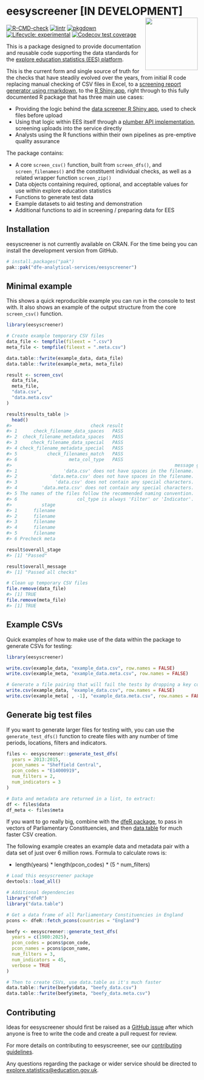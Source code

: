 
<!-- README.md is generated from README.Rmd. Please edit that file -->

# eesyscreener \[IN DEVELOPMENT\] <a href="https://dfe-analytical-services.github.io/eesyscreener/"><img src="" align="right" height="138" /></a>

<!-- badges: start -->

[![R-CMD-check](https://github.com/dfe-analytical-services/eesyscreener/actions/workflows/R-CMD-check.yaml/badge.svg)](https://github.com/dfe-analytical-services/eesyscreener/actions/workflows/R-CMD-check.yaml)
[![lintr](https://github.com/dfe-analytical-services/eesyscreener/actions/workflows/lint.yaml/badge.svg?branch=main)](https://github.com/dfe-analytical-services/eesyscreener/actions/workflows/lint.yaml)
[![pkgdown](https://github.com/dfe-analytical-services/eesyscreener/actions/workflows/pkgdown.yaml/badge.svg)](https://github.com/dfe-analytical-services/eesyscreener/actions/workflows/pkgdown.yaml)
[![Lifecycle:
experimental](https://img.shields.io/badge/lifecycle-experimental-orange.svg)](https://lifecycle.r-lib.org/articles/stages.html#experimental)
[![Codecov test
coverage](https://codecov.io/gh/dfe-analytical-services/eesyscreener/graph/badge.svg)](https://app.codecov.io/gh/dfe-analytical-services/eesyscreener)
<!-- badges: end -->

This is a package designed to provide documentation and reusable code
supporting the data standards for the [explore education statistics
(EES) platform](https://explore-education-statistics.service.gov.uk/).

This is the current form and single source of truth for the checks that
have steadily evolved over the years, from initial R code replacing
manual checking of CSV files in Excel, to a [screening report generator
using
rmarkdown](https://github.com/dfe-analytical-services/ees-data-screener),
to the [R Shiny
app](https://github.com/dfe-analytical-services/dfe-published-data-qa),
right through to this fully documented R package that has three main use
cases:

- Providing the logic behind the [data screener R Shiny
  app](https://github.com/dfe-analytical-services/dfe-published-data-qa),
  used to check files before upload
- Using that logic within EES itself through a [plumber API
  implementation](https://github.com/dfe-analytical-services/ees-screener-api),
  screening uploads into the service directly
- Analysts using the R functions within their own pipelines as
  pre-emptive quality assurance

The package contains:

- A core `screen_csv()` function, built from `screen_dfs()`, and
  `screen_filenames()` and the constituent individual checks, as well as
  a related wrapper function `screen_zip()`
- Data objects containing required, optional, and acceptable values for
  use within explore education statistics
- Functions to generate test data
- Example datasets to aid testing and demonstration
- Additional functions to aid in screening / preparing data for EES

## Installation

eesyscreener is not currently available on CRAN. For the time being you
can install the development version from GitHub.

``` r
# install.packages("pak")
pak::pak("dfe-analytical-services/eesyscreener")
```

## Minimal example

This shows a quick reproducible example you can run in the console to
test with. It also shows an example of the output structure from the
core `screen_csv()` function.

``` r
library(eesyscreener)

# Create example temporary CSV files
data_file <- tempfile(fileext = ".csv")
meta_file <- tempfile(fileext = ".meta.csv")

data.table::fwrite(example_data, data_file)
data.table::fwrite(example_meta, meta_file)

result <- screen_csv(
  data_file,
  meta_file,
  "data.csv",
  "data.meta.csv"
)

result$results_table |>
  head()
#>                             check result
#> 1      check_filename_data_spaces   PASS
#> 2  check_filename_metadata_spaces   PASS
#> 3     check_filename_data_special   PASS
#> 4 check_filename_metadata_special   PASS
#> 5           check_filenames_match   PASS
#> 6                   meta_col_type   PASS
#>                                                            message guidance_url
#> 1                 'data.csv' does not have spaces in the filename.           NA
#> 2            'data.meta.csv' does not have spaces in the filename.           NA
#> 3              'data.csv' does not contain any special characters.           NA
#> 4         'data.meta.csv' does not contain any special characters.           NA
#> 5 The names of the files follow the recommended naming convention.           NA
#> 6                      col_type is always 'Filter' or 'Indicator'.           NA
#>           stage
#> 1      filename
#> 2      filename
#> 3      filename
#> 4      filename
#> 5      filename
#> 6 Precheck meta

result$overall_stage
#> [1] "Passed"

result$overall_message
#> [1] "Passed all checks"

# Clean up temporary CSV files
file.remove(data_file)
#> [1] TRUE
file.remove(meta_file)
#> [1] TRUE
```

## Example CSVs

Quick examples of how to make use of the data within the package to
generate CSVs for testing:

``` r
library(eesyscreener)

write.csv(example_data, "example_data.csv", row.names = FALSE)
write.csv(example_meta, "example_data.meta.csv", row.names = FALSE)

# Generate a file pairing that will fail the tests by dropping a key column
write.csv(example_data, "example_data.csv", row.names = FALSE)
write.csv(example_meta[ , -1], "example_data.meta.csv", row.names = FALSE)
```

## Generate big test files

If you want to generate larger files for testing with, you can use the
`generate_test_dfs()` function to create files with any number of time
periods, locations, filters and indicators.

``` r
files <- eesyscreener::generate_test_dfs(
  years = 2013:2015, 
  pcon_names = "Sheffield Central", 
  pcon_codes = "E14000919", 
  num_filters = 2, 
  num_indicators = 3
)

# Data and metadata are returned in a list, to extract:
df <- files$data
df_meta <- files$meta
```

If you want to go really big, combine with the [dfeR
package](https://dfe-analytical-services.github.io/dfeR/), to pass in
vectors of Parliamentary Constituencies, and then
[data.table](https://rdatatable.gitlab.io/data.table/) for much faster
CSV creation.

The following example creates an example data and metadata pair with a
data set of just over 6 million rows. Formula to calculate rows is:

- length(years) \* length(pcon_codes) \* (5 ^ num_filters)

``` r
# Load this eesyscreener package
devtools::load_all()

# Additional dependencies
library("dfeR")
library("data.table")

# Get a data frame of all Parliamentary Constituencies in England
pcons <- dfeR::fetch_pcons(countries = "England")

beefy <- eesyscreener::generate_test_dfs(
  years = c(1980:2025),
  pcon_codes = pcons$pcon_code,
  pcon_names = pcons$pcon_name,
  num_filters = 3,
  num_indicators = 45,
  verbose = TRUE
)

# Then to create CSVs, use data.table as it's much faster
data.table::fwrite(beefy$data, "beefy_data.csv")
data.table::fwrite(beefy$meta, "beefy_data.meta.csv")
```

## Contributing

Ideas for eesyscreener should first be raised as a [GitHub
issue](https://github.com/dfe-analytical-services/eesyscreener/issues/new/choose)
after which anyone is free to write the code and create a pull request
for review.

For more details on contributing to eesyscreener, see our [contributing
guidelines](https://dfe-analytical-services.github.io/eesyscreener/CONTRIBUTING.html).

Any questions regarding the package or wider service should be directed
to <explore.statistics@education.gov.uk>.
